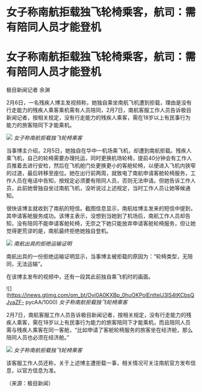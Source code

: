# 女子称南航拒载独飞轮椅乘客，航司：需有陪同人员才能登机

# 女子称南航拒载独飞轮椅乘客，航司：需有陪同人员才能登机

极目新闻记者 余渊

2月6日，一名残疾人博主发视频称，她独自乘坐南航飞机遭到拒载，理由是没有行走能力的残疾人乘客乘机需有人员陪同，2月7日，南航客服工作人员告诉极目新闻记者，按相关规定，没有行走能力的残疾人乘客，需在18岁以上有民事行为能力的旅客陪同下才能乘机。

![](https://inews.gtimg.com/om_bt/OfDd0lmH2zHoToP4zgYeBPYldTOT8L2gW10XiMFG0qHuIAA/1000)
_女子称南航拒载独飞轮椅乘客_

当事博主介绍，2月5日，她独自在华中一机场乘飞机，却遭到南航拒载。残疾人乘飞机，自己的轮椅需要办理托运，同时更换机场轮椅，提前40分钟会有工作人员推着去进行安检，然后在飞机舱门处更换更小的客舱轮椅，以便进入飞机内狭窄的过道，最后转移至座位。她在出行前两周，就致电了南航申请客舱轮椅服务，工作人员在电话中告知，按规定必须要有陪同人员，否则无法申请。但她告诉工作人员，此前她曾独自坐过南航飞机，没听说过上述规定，当时工作人员让她等候通知。

很快该博主就收到了南航的短信。截图信息显示，南航给博主发来的短信中提到，其申请客舱服务成功。该博主表示，没想到当她到了机场后，南航工作人员却告知，没有陪同不能申请客舱轮椅，无奈之下她只能放弃申请客舱轮椅服务，但让她觉得更荒谬的是，南航最终拒绝她独自登机。

![](https://inews.gtimg.com/om_bt/OBEGskWbEvoVWtBxsBUoYeb66G1LCttnFpQ4gJC9fu6ZEAA/1000)
_南航出具的拒绝运输证明_

南航出具的一份拒绝运输证明显示，当事博主被拒载的原因为：“轮椅类型，无陪同，无法运输”。

在该博主发布的视频中，还有一段其此前独自乘飞机时的画面。

![](https://inews.gtimg.com/om_bt/Ovj0A0KXBp_0huOKPoIEnttelJ3lS4tKCbsQJyaZF-
pycAA/1000) _女子称南航拒载独飞轮椅乘客_

2月7日，南航客服工作人员告诉极目新闻记者，按相关规定，没有行走能力的残疾人乘客，需在18岁以上有民事行为能力的旅客陪同下才能乘机，而且陪同人员需与残疾人乘客在同一客舱，“比如申请了客舱轮椅服务的旅客坐在经济舱，那么陪同人员也必须在经济舱。”

![](https://inews.gtimg.com/om_bt/Of9Yg7OJk7fYJq0F6XIVzOK9xCfyPW7r0Ow17Ut_o9sXoAA/1000)
_女子称南航拒载独飞轮椅乘客_

该客服工作人员还称，关于上述博主遭拒载一事，相关情况可关注南航官方发布信息，以官方信息为准。

（来源：极目新闻）


